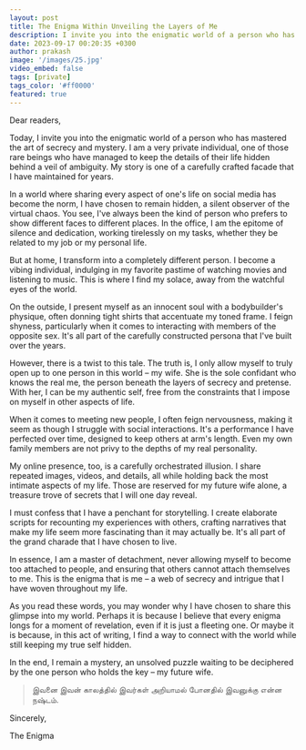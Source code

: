 ```yaml
---
layout: post
title: The Enigma Within Unveiling the Layers of Me
description: I invite you into the enigmatic world of a person who has mastered the art of secrecy and mystery
date: 2023-09-17 00:20:35 +0300
author: prakash
image: '/images/25.jpg'
video_embed: false
tags: [private]
tags_color: '#ff0000'
featured: true
---
```



Dear readers,

Today, I invite you into the enigmatic world of a person who has mastered the art of secrecy and mystery. I am a very private individual, one of those rare beings who have managed to keep the details of their life hidden behind a veil of ambiguity. My story is one of a carefully crafted facade that I have maintained for years.

In a world where sharing every aspect of one's life on social media has become the norm, I have chosen to remain hidden, a silent observer of the virtual chaos. You see, I've always been the kind of person who prefers to show different faces to different places. In the office, I am the epitome of silence and dedication, working tirelessly on my tasks, whether they be related to my job or my personal life.

But at home, I transform into a completely different person. I become a vibing individual, indulging in my favorite pastime of watching movies and listening to music. This is where I find my solace, away from the watchful eyes of the world.

On the outside, I present myself as an innocent soul with a bodybuilder's physique, often donning tight shirts that accentuate my toned frame. I feign shyness, particularly when it comes to interacting with members of the opposite sex. It's all part of the carefully constructed persona that I've built over the years.

However, there is a twist to this tale. The truth is, I only allow myself to truly open up to one person in this world – my wife. She is the sole confidant who knows the real me, the person beneath the layers of secrecy and pretense. With her, I can be my authentic self, free from the constraints that I impose on myself in other aspects of life.

When it comes to meeting new people, I often feign nervousness, making it seem as though I struggle with social interactions. It's a performance I have perfected over time, designed to keep others at arm's length. Even my own family members are not privy to the depths of my real personality.

My online presence, too, is a carefully orchestrated illusion. I share repeated images, videos, and details, all while holding back the most intimate aspects of my life. Those are reserved for my future wife alone, a treasure trove of secrets that I will one day reveal.

I must confess that I have a penchant for storytelling. I create elaborate scripts for recounting my experiences with others, crafting narratives that make my life seem more fascinating than it may actually be. It's all part of the grand charade that I have chosen to live.

In essence, I am a master of detachment, never allowing myself to become too attached to people, and ensuring that others cannot attach themselves to me. This is the enigma that is me – a web of secrecy and intrigue that I have woven throughout my life.

As you read these words, you may wonder why I have chosen to share this glimpse into my world. Perhaps it is because I believe that every enigma longs for a moment of revelation, even if it is just a fleeting one. Or maybe it is because, in this act of writing, I find a way to connect with the world while still keeping my true self hidden.

In the end, I remain a mystery, an unsolved puzzle waiting to be deciphered by the one person who holds the key – my future wife.

> இவனை இவன் காலத்தில் இவர்கள் அறியாமல் போனதில் இவனுக்கு என்ன நஷ்டம்.

Sincerely,

The Enigma

